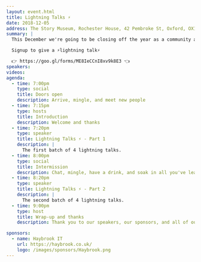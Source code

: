 ```yaml
---
layout: event.html
title: Lightning Talks ⚡️
date: 2018-12-05
address: The Story Museum, Rochester House, 42 Pembroke St, Oxford, OX11BP
summary: |
  This December we're going to be closing off the year as a community and inviting all our wonderful members to come and give a short lightning talk.

  Signup to give a ⚡️lightning talk⚡️

  👉 https://goo.gl/forms/ME8IeCCnI8xv9k8E3 👈
speakers:
videos:
agenda:
  - time: 7:00pm
    type: social
    title: Doors open
    description: Arrive, mingle, and meet new people
  - time: 7:15pm
    type: hosts
    title: Introduction
    description: Welcome and thanks
  - time: 7:20pm
    type: speaker
    title: Lightning Talks ⚡️ - Part 1
    description: |
      The first batch of 4 lightning talks.
  - time: 8:00pm
    type: social
    title: Intermission
    description: Chat, mingle, have a drink, and soak in all you've learned so far.
  - time: 8:20pm
    type: speaker
    title: Lightning Talks ⚡️ - Part 2
    description: |
      The second batch of 4 lightning talks.
  - time: 9:00pm
    type: host
    title: Wrap-up and thanks
    description: Thank you to our speakers, our sponsors, and all of our attendees.

sponsors:
  - name: Haybrook IT
    url: https://haybrook.co.uk/
    logo: /images/sponsors/Haybrook.png
---
```

